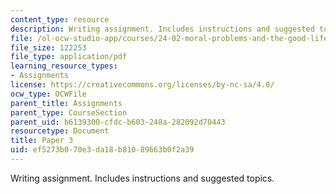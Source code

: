 ```yaml
---
content_type: resource
description: Writing assignment. Includes instructions and suggested topics.
file: /ol-ocw-studio-app/courses/24-02-moral-problems-and-the-good-life-fall-2008/ef5273b070e3da18b81089663b0f2a39_paper_3.pdf
file_size: 122253
file_type: application/pdf
learning_resource_types:
- Assignments
license: https://creativecommons.org/licenses/by-nc-sa/4.0/
ocw_type: OCWFile
parent_title: Assignments
parent_type: CourseSection
parent_uid: b6139300-cfdc-b603-248a-282092d70443
resourcetype: Document
title: Paper 3
uid: ef5273b0-70e3-da18-b810-89663b0f2a39
---
```

Writing assignment. Includes instructions and suggested topics.